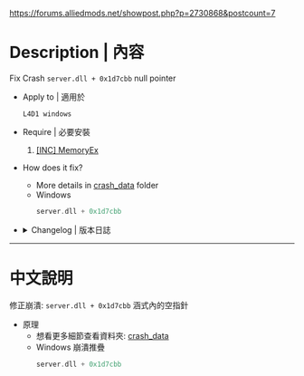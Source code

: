 https://forums.alliedmods.net/showpost.php?p=2730868&postcount=7

# Description | 內容
Fix Crash ```server.dll + 0x1d7cbb``` null pointer

* Apply to | 適用於
	```
	L4D1 windows
	```
	
* Require | 必要安裝
	1. [[INC] MemoryEx](https://github.com/dragokas/Memory-Extended)

* How does it fix?
	* More details in [crash_data](crash_data/) folder
	* Windows
		```c
		server.dll + 0x1d7cbb
		```

* <details><summary>Changelog | 版本日誌</summary>

	* v1.0
	* Original & Credit
		* [All codes and signature by Dragokas](https://github.com/dragokas)
</details>

- - - -
# 中文說明
修正崩潰: ```server.dll + 0x1d7cbb``` 涵式內的空指針

* 原理
	* 想看更多細節查看資料夾: [crash_data](crash_data/)
	* Windows 崩潰推疊
		```c
		server.dll + 0x1d7cbb
		```
